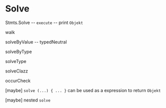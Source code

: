 # Solve

Stmts.Solve -- `execute` -- print `Objekt`

walk

solveByValue -- typedNeutral

solveByType

solveType

solveClazz

occurCheck

[maybe] `solve (...) { ... }` can be used as a expression to return `Objekt`

[maybe] nested `solve`

